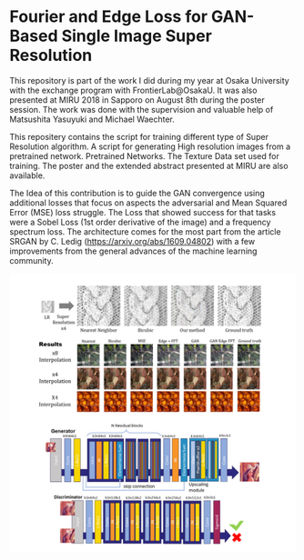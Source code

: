 # Fourier and Edge Loss for GAN-Based Single Image Super Resolution

This repository is part of the work I did during my year at Osaka University
with the exchange program with FrontierLab@OsakaU. It was also presented at 
MIRU 2018 in Sapporo on August 8th during the poster session.
The work was done with the supervision and valuable help of Matsushita Yasuyuki
and Michael Waechter.

This repositery contains the script for training different type of Super 
Resolution algorithm. A script for generating High resolution images from a 
pretrained network. Pretrained Networks. The Texture Data set used for training.
The poster and the extended abstract presented at MIRU are also available.

The Idea of this contribution is to guide the GAN convergence using additional losses that focus on aspects the adversarial and Mean Squared Error (MSE) loss struggle. The Loss that showed success for that tasks were a Sobel Loss (1st order derivative of the image) and a frequency spectrum loss.
The architecture comes for the most part from the article SRGAN by C. Ledig (https://arxiv.org/abs/1609.04802) with a few improvements from the general advances of the machine learning community. 

![Screenshot](SRimg.png)